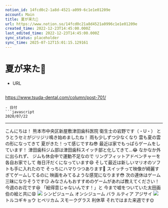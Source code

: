 ```yaml
---
notion_id: 14fcd0c2-1a8d-4521-a099-6c1e1e01209e
account: Main
title: 夏が来た🌻
url: https://www.notion.so/14fcd0c21a8d4521a0996c1e1e01209e
created_time: 2022-12-23T14:45:00.000Z
last_edited_time: 2022-12-23T14:45:00.000Z
sync_status: placeholder
sync_time: 2025-07-12T15:01:15.129161
---
```

# 夏が来た🌻

- URL
  ```javascript
https://www.tsuda-dental.com/column/post-701/
  ```
- 日付
  ```javascript
2020/07/22
  ```
---
こんにちは！
熊本市中央区新屋敷津田歯科医院
衛生士の岩野です（・U・）
とうとうセミがジリジリ鳴き始めましたね！
雨も少しずつ少なくなり
雲も夏の雲の形になってきて
夏がきた！って感じですね😎
最近は家でもっぱらゲームをしています！
津田歯科ジム部は津田歯科スイッチ部と化してきて…😂
なかなか外に出られず、
ジムも休会中で運動不足なので
リングフィットアドベンチャーを各自お家でして
毎日汗だくになっています😄
そして最近は新しいマリオのソフトも手に入れたので
そっちにハマりつつあります🙋
スイッチって映像が綺麗すぎてゲームしてるのに
映画をみてるような感覚になります😳
次の連休はゲーム三昧になりそうです😏
みなさんもおすすめのゲームがあれば教えてください！
今週のお花です😆
「絵得意じゃないんです！」と
今まで嘘をついていた太田画伯の絵と共に😧
![](https://www.tsuda-dental.com/column/_data/contribute/images/701_1_18.jpg)
シンピジューム
オンシジューム
バラ
ルティア
アジサイ
![](https://www.tsuda-dental.com/column/_data/contribute/images/701_1_19.jpg)
トルコギキョウ
ヒペリカム
スモークグラス
利休草
それではまた来週です🌞